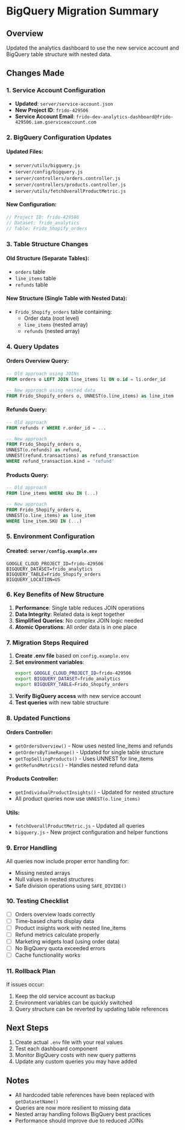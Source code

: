 # BigQuery Migration Summary

## Overview
Updated the analytics dashboard to use the new service account and BigQuery table structure with nested data.

## Changes Made

### 1. Service Account Configuration
- **Updated**: `server/service-account.json`
- **New Project ID**: `frido-429506`
- **Service Account Email**: `frido-dev-analytics-dashboard@frido-429506.iam.gserviceaccount.com`

### 2. BigQuery Configuration Updates

#### Updated Files:
- `server/utils/bigquery.js`
- `server/config/bigquery.js`
- `server/controllers/orders.controller.js`
- `server/controllers/products.controller.js`
- `server/utils/fetchOverallProductMetric.js`

#### New Configuration:
```javascript
// Project ID: frido-429506
// Dataset: frido_analytics
// Table: Frido_Shopify_orders
```

### 3. Table Structure Changes

#### Old Structure (Separate Tables):
- `orders` table
- `line_items` table  
- `refunds` table

#### New Structure (Single Table with Nested Data):
- `Frido_Shopify_orders` table containing:
  - Order data (root level)
  - `line_items` (nested array)
  - `refunds` (nested array)

### 4. Query Updates

#### Orders Overview Query:
```sql
-- Old approach using JOINs
FROM orders o LEFT JOIN line_items li ON o.id = li.order_id

-- New approach using nested data
FROM Frido_Shopify_orders o, UNNEST(o.line_items) as line_item
```

#### Refunds Query:
```sql
-- Old approach
FROM refunds r WHERE r.order_id = ...

-- New approach  
FROM Frido_Shopify_orders o,
UNNEST(o.refunds) as refund,
UNNEST(refund.transactions) as refund_transaction
WHERE refund_transaction.kind = 'refund'
```

#### Products Query:
```sql
-- Old approach
FROM line_items WHERE sku IN (...)

-- New approach
FROM Frido_Shopify_orders o,
UNNEST(o.line_items) as line_item
WHERE line_item.SKU IN (...)
```

### 5. Environment Configuration

#### Created: `server/config.example.env`
```env
GOOGLE_CLOUD_PROJECT_ID=frido-429506
BIGQUERY_DATASET=frido_analytics
BIGQUERY_TABLE=Frido_Shopify_orders
BIGQUERY_LOCATION=US
```

### 6. Key Benefits of New Structure

1. **Performance**: Single table reduces JOIN operations
2. **Data Integrity**: Related data is kept together
3. **Simplified Queries**: No complex JOIN logic needed
4. **Atomic Operations**: All order data is in one place

### 7. Migration Steps Required

1. **Create .env file** based on `config.example.env`
2. **Set environment variables**:
   ```bash
   export GOOGLE_CLOUD_PROJECT_ID=frido-429506
   export BIGQUERY_DATASET=frido_analytics
   export BIGQUERY_TABLE=Frido_Shopify_orders
   ```
3. **Verify BigQuery access** with new service account
4. **Test queries** with new table structure

### 8. Updated Functions

#### Orders Controller:
- `getOrdersOverview()` - Now uses nested line_items and refunds
- `getOrdersByTimeRange()` - Updated for single table structure
- `getTopSellingProducts()` - Uses UNNEST for line_items
- `getRefundMetrics()` - Handles nested refund data

#### Products Controller:
- `getIndividualProductInsights()` - Updated for nested structure
- All product queries now use `UNNEST(o.line_items)`

#### Utils:
- `fetchOverallProductMetric.js` - Updated all queries
- `bigquery.js` - New project configuration and helper functions

### 9. Error Handling

All queries now include proper error handling for:
- Missing nested arrays
- Null values in nested structures
- Safe division operations using `SAFE_DIVIDE()`

### 10. Testing Checklist

- [ ] Orders overview loads correctly
- [ ] Time-based charts display data
- [ ] Product insights work with nested line_items
- [ ] Refund metrics calculate properly
- [ ] Marketing widgets load (using order data)
- [ ] No BigQuery quota exceeded errors
- [ ] Cache functionality works

### 11. Rollback Plan

If issues occur:
1. Keep the old service account as backup
2. Environment variables can be quickly switched
3. Query structure can be reverted by updating table references

## Next Steps

1. Create actual `.env` file with your real values
2. Test each dashboard component
3. Monitor BigQuery costs with new query patterns
4. Update any custom queries you may have added

## Notes

- All hardcoded table references have been replaced with `getDatasetName()`
- Queries are now more resilient to missing data
- Nested array handling follows BigQuery best practices
- Performance should improve due to reduced JOINs 